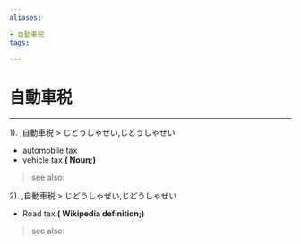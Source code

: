 ```yaml
---
aliases:
    
- 自動車税
tags:
    
---
```


# 自動車税
---
1).
,自動車税 > じどうしゃぜい,じどうしゃぜい

- automobile tax
- vehicle tax
**( Noun;)**
> see also: 
            
2).
,自動車税 > じどうしゃぜい,じどうしゃぜい

- Road tax
**( Wikipedia definition;)**
> see also: 
            